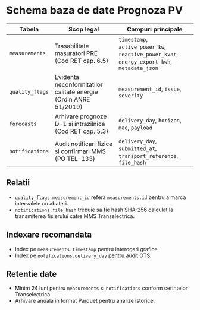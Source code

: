 # Schema baza de date Prognoza PV

| Tabela | Scop legal | Campuri principale |
| --- | --- | --- |
| `measurements` | Trasabilitate masuratori PRE (Cod RET cap. 6.5) | `timestamp`, `active_power_kw`, `reactive_power_kvar`, `energy_export_kwh`, `metadata_json` |
| `quality_flags` | Evidenta neconformitatilor calitate energie (Ordin ANRE 51/2019) | `measurement_id`, `issue`, `severity` |
| `forecasts` | Arhivare prognoze D-1 si intrazilnice (Cod RET cap. 5.3) | `delivery_day`, `horizon`, `mae`, `payload` |
| `notifications` | Audit notificari fizice si confirmari MMS (PO TEL-133) | `delivery_day`, `submitted_at`, `transport_reference`, `file_hash` |

## Relatii
- `quality_flags.measurement_id` refera `measurements.id` pentru a marca intervalele cu abateri.
- `notifications.file_hash` trebuie sa fie hash SHA-256 calculat la transmiterea fisierului catre MMS Transelectrica.

## Indexare recomandata
- Index pe `measurements.timestamp` pentru interogari grafice.
- Index pe `notifications.delivery_day` pentru audit OTS.

## Retentie date
- Minim 24 luni pentru `measurements` si `notifications` conform cerintelor Transelectrica.
- Arhivare anuala in format Parquet pentru analize istorice.
